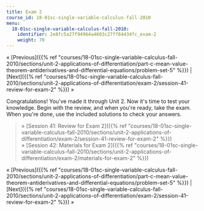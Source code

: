 ```yaml
---
title: Exam 2
course_id: 18-01sc-single-variable-calculus-fall-2010
menu:
  18-01sc-single-variable-calculus-fall-2010:
    identifier: 2e8fc5a27f94964a4603c27ff84434fc_exam-2
    weight: 70
---
```

« [Previous]({{% ref "courses/18-01sc-single-variable-calculus-fall-2010/sections/unit-2-applications-of-differentiation/part-c-mean-value-theorem-antiderivatives-and-differential-equations/problem-set-5" %}}) | [Next]({{% ref "courses/18-01sc-single-variable-calculus-fall-2010/sections/unit-2-applications-of-differentiation/exam-2/session-41-review-for-exam-2" %}}) »

Congratulations! You've made it through Unit 2. Now it's time to test your knowledge. Begin with the review, and when you're ready, take the exam. When you're done, use the included solutions to check your answers.

> » [Session 41: Review for Exam 2]({{% ref "courses/18-01sc-single-variable-calculus-fall-2010/sections/unit-2-applications-of-differentiation/exam-2/session-41-review-for-exam-2" %}})  
> » [Session 42: Materials for Exam 2]({{% ref "courses/18-01sc-single-variable-calculus-fall-2010/sections/unit-2-applications-of-differentiation/exam-2/materials-for-exam-2" %}})

« [Previous]({{% ref "courses/18-01sc-single-variable-calculus-fall-2010/sections/unit-2-applications-of-differentiation/part-c-mean-value-theorem-antiderivatives-and-differential-equations/problem-set-5" %}}) | [Next]({{% ref "courses/18-01sc-single-variable-calculus-fall-2010/sections/unit-2-applications-of-differentiation/exam-2/session-41-review-for-exam-2" %}}) »